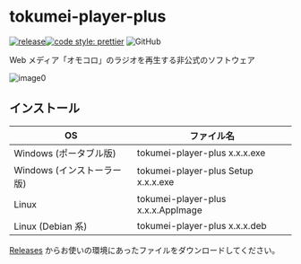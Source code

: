 # tokumei-player-plus

[![release](https://github.com/arrow2nd/tokumei-player-plus/actions/workflows/build.yaml/badge.svg)](https://github.com/arrow2nd/tokumei-player-plus/actions/workflows/build.yaml)[![code style: prettier](https://img.shields.io/badge/code_style-prettier-ff69b4.svg?style=flat)](https://github.com/prettier/prettier)
![GitHub](https://img.shields.io/github/license/arrow2nd/tokumei-player-plus)

Web メディア「オモコロ」のラジオを再生する非公式のソフトウェア

![image0](https://user-images.githubusercontent.com/44780846/110941311-7b6eb100-837b-11eb-9393-d391abc02cc4.png)

## インストール

| OS                         | ファイル名                          |
| -------------------------- | ----------------------------------- |
| Windows (ポータブル版)     | tokumei-player-plus x.x.x.exe       |
| Windows (インストーラー版) | tokumei-player-plus Setup x.x.x.exe |
| Linux                      | tokumei-player-plus x.x.x.AppImage  |
| Linux (Debian 系)          | tokumei-player-plus x.x.x.deb       |

[Releases](https://github.com/arrow2nd/tokumei-player-plus/releases) からお使いの環境にあったファイルをダウンロードしてください。
